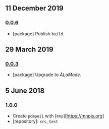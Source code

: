 ## 11 December 2019

### [0.0.6](https://github.com/artdecocode/pompeii/compare/v0.0.5...v0.0.6)

- [package] Publish `build`.

## 29 March 2019

### [0.0.3](https://github.com/artdecocode/pompeii/compare/v0.0.2...v0.0.3)

- [package] Upgrade to _ÀLaMode_.

## 5 June 2018

### 1.0.0

- Create `pompeii` with [`mnp`][https://mnpjs.org]
- [repository]: `src`, `test`
